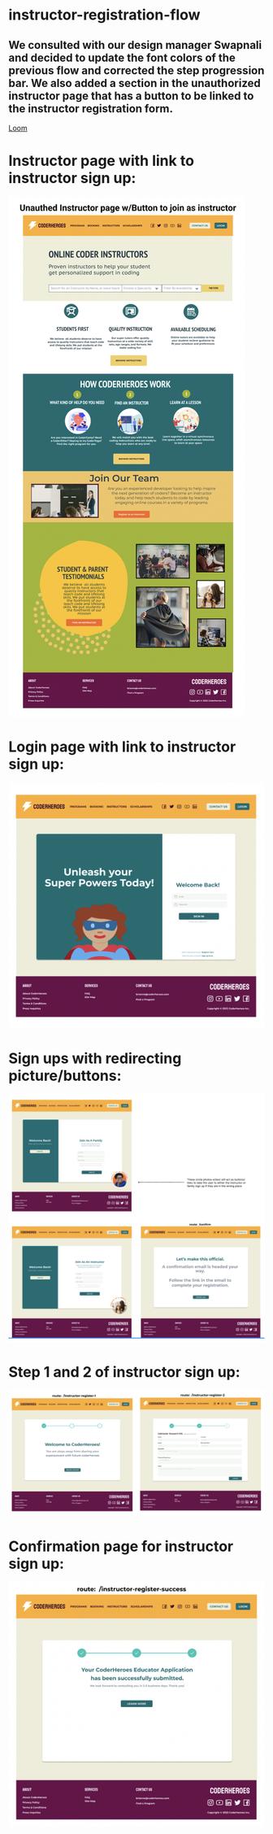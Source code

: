 # instructor-registration-flow

<h2>We consulted with our design manager Swapnali and decided to update the font colors of the previous flow and corrected the step progression bar. We also added a section in the unauthorized instructor page that has a button to be linked to the instructor registration form.</h2>

[Loom](https://www.loom.com/share/dc4705c4118e44bb82f418011ffc4b10)

# Instructor page with link to instructor sign up:

<img src="../figma-designs/instructor-registration-flow/instructorPageWithFormLink.png"></img>

# Login page with link to instructor sign up:

<img src="../figma-designs/instructor-registration-flow/signupPageWithInstructorLink.png"></img>

# Sign ups with redirecting picture/buttons:

<img src="../figma-designs/instructor-registration-flow/formsWithLinks.png"></img>

# Step 1 and 2 of instructor sign up:

<img src="../figma-designs/instructor-registration-flow/formStepOneAndTwo.png"></img>

# Confirmation page for instructor sign up:

<img src="../figma-designs/instructor-registration-flow/formRegistrationSuccess.png"></img>
